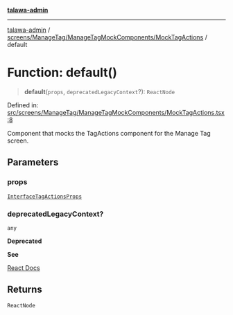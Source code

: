 [**talawa-admin**](../../../../../README.md)

***

[talawa-admin](../../../../../README.md) / [screens/ManageTag/ManageTagMockComponents/MockTagActions](../README.md) / default

# Function: default()

> **default**(`props`, `deprecatedLegacyContext`?): `ReactNode`

Defined in: [src/screens/ManageTag/ManageTagMockComponents/MockTagActions.tsx:8](https://github.com/gautam-divyanshu/talawa-admin/blob/2490b2ea9583ec972ca984b1d93932def1c9f92b/src/screens/ManageTag/ManageTagMockComponents/MockTagActions.tsx#L8)

Component that mocks the TagActions component for the Manage Tag screen.

## Parameters

### props

[`InterfaceTagActionsProps`](../../../../../components/TagActions/TagActions/interfaces/InterfaceTagActionsProps.md)

### deprecatedLegacyContext?

`any`

**Deprecated**

**See**

[React Docs](https://legacy.reactjs.org/docs/legacy-context.html#referencing-context-in-lifecycle-methods)

## Returns

`ReactNode`
